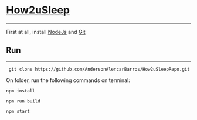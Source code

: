 # [How2uSleep](https://andersonalencarbarros.github.io/How2uSleepRepo/)
***
First at all, install [NodeJs](https://nodejs.org/en) and [Git](https://git-scm.com/)

## Run
***
  ``` git clone https://github.com/AndersonAlencarBarros/How2uSleepRepo.git```

On folder, run the following commands on terminal:

```npm install```

```npm run build```

```npm start```
